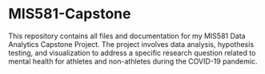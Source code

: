 # MIS581-Capstone
This repository contains all files and documentation for my MIS581 Data Analytics Capstone Project. The project involves data analysis, hypothesis testing, and visualization to address a specific research question related to mental health for athletes and non-athletes during the COVID-19 pandemic. 
